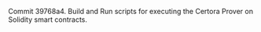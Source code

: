 Commit 39768a4.                    Build and Run scripts for executing the Certora Prover on Solidity smart contracts.